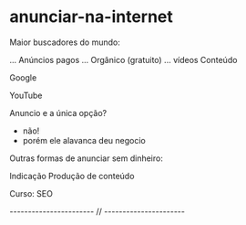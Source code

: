 # anunciar-na-internet

Maior buscadores do mundo:

... Anúncios pagos
... Orgânico (gratuito)
... vídeos Conteúdo 

Google

YouTube

Anuncio e a única opção? 
- não!
- porém ele alavanca deu negocio

Outras formas de anunciar sem dinheiro:

Indicação
Produção de conteúdo 

Curso: SEO

----------------------- // ----------------------


